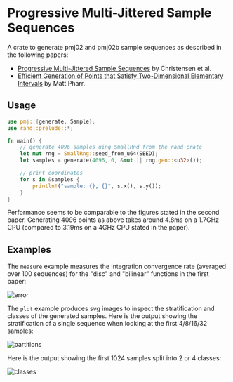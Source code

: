 # Progressive Multi-Jittered Sample Sequences

A crate to generate pmj02 and pmj02b sample sequences as described in the following papers:

* [Progressive Multi-Jittered Sample Sequences](https://graphics.pixar.com/library/ProgressiveMultiJitteredSampling/) by Christensen et al.
* [Efficient Generation of Points that Satisfy Two-Dimensional Elementary Intervals](http://jcgt.org/published/0008/01/04/) by Matt Pharr.

## Usage

```rust
use pmj::{generate, Sample};
use rand::prelude::*;

fn main() {
    // generate 4096 samples uing SmallRnd from the rand crate
    let mut rng = SmallRng::seed_from_u64(SEED);
    let samples = generate(4096, 0, &mut || rng.gen::<u32>());

    // print coordinates
    for s in &samples {
        println!("sample: {}, {}", s.x(), s.y());
    }
}
```

Performance seems to be comparable to the figures stated in the second paper.  Generating 4096 points as above takes around 4.8ms on a 1.7GHz CPU (compared to 3.19ms on a 4GHz CPU stated in the paper).

## Examples

The `measure` example measures the integration convergence rate (averaged over 100 sequences) for the "disc" and "bilinear" functions in the first paper:

![error](https://raw.githubusercontent.com/sjb3d/pmj/docs/error.png)

The `plot` example produces svg images to inspect the stratification and classes of the generated samples.  Here is the output showing the stratification of a single sequence when looking at the first 4/8/16/32 samples:

![partitions](https://raw.githubusercontent.com/sjb3d/pmj/docs/partitions.png)

Here is the output showing the first 1024 samples split into 2 or 4 classes:

![classes](https://raw.githubusercontent.com/sjb3d/pmj/docs/classes.png)
